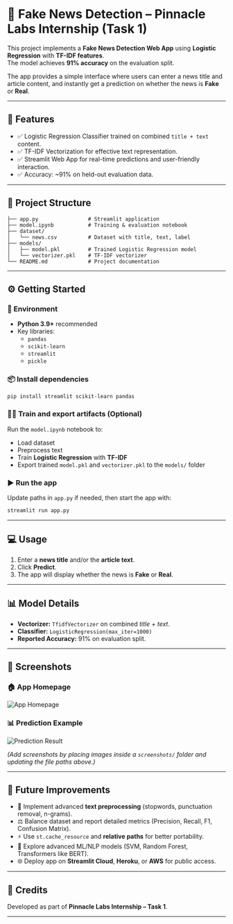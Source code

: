 # 📰 Fake News Detection – Pinnacle Labs Internship (Task 1)

This project implements a **Fake News Detection Web App** using **Logistic Regression** with **TF-IDF features**.  
The model achieves **91% accuracy** on the evaluation split.  

The app provides a simple interface where users can enter a news title and article content, and instantly get a prediction on whether the news is **Fake** or **Real**.

---

## 🚀 Features
- ✅ Logistic Regression Classifier trained on combined `title + text` content.  
- ✅ TF-IDF Vectorization for effective text representation.  
- ✅ Streamlit Web App for real-time predictions and user-friendly interaction.  
- ✅ Accuracy: ~91% on held-out evaluation data.  

---

## 📂 Project Structure
```
├── app.py                # Streamlit application
├── model.ipynb           # Training & evaluation notebook
├── dataset/
│   └── news.csv          # Dataset with title, text, label
├── models/
│   ├── model.pkl         # Trained Logistic Regression model
│   └── vectorizer.pkl    # TF-IDF vectorizer
└── README.md             # Project documentation
```

---

## ⚙️ Getting Started

### 🔧 Environment
- **Python 3.9+** recommended  
- Key libraries:  
  - `pandas`  
  - `scikit-learn`  
  - `streamlit`  
  - `pickle`  

### 📦 Install dependencies
```bash
pip install streamlit scikit-learn pandas
```

### 🏋️‍♂️ Train and export artifacts (Optional)
Run the `model.ipynb` notebook to:  
- Load dataset  
- Preprocess text  
- Train **Logistic Regression** with **TF-IDF**  
- Export trained `model.pkl` and `vectorizer.pkl` to the `models/` folder  

### ▶️ Run the app
Update paths in `app.py` if needed, then start the app with:
```bash
streamlit run app.py
```

---

## 💻 Usage
1. Enter a **news title** and/or the **article text**.  
2. Click **Predict**.  
3. The app will display whether the news is **Fake** or **Real**.  

---

## 📊 Model Details
- **Vectorizer:** `TfidfVectorizer` on combined *title + text*.  
- **Classifier:** `LogisticRegression(max_iter=1000)`  
- **Reported Accuracy:** 91% on evaluation split.  

---

## 📸 Screenshots

### 🏠 App Homepage
![App Homepage](screenshots/home.png)

### 📊 Prediction Example
![Prediction Result](screenshots/prediction.png)

*(Add screenshots by placing images inside a `screenshots/` folder and updating the file paths above.)*

---

## 🔮 Future Improvements
- 📝 Implement advanced **text preprocessing** (stopwords, punctuation removal, n-grams).  
- ⚖️ Balance dataset and report detailed metrics (Precision, Recall, F1, Confusion Matrix).  
- ⚡ Use `st.cache_resource` and **relative paths** for better portability.  
- 🤖 Explore advanced ML/NLP models (SVM, Random Forest, Transformers like BERT).  
- 🌐 Deploy app on **Streamlit Cloud**, **Heroku**, or **AWS** for public access.  

---

## 🙌 Credits
Developed as part of **Pinnacle Labs Internship – Task 1**.  

---
